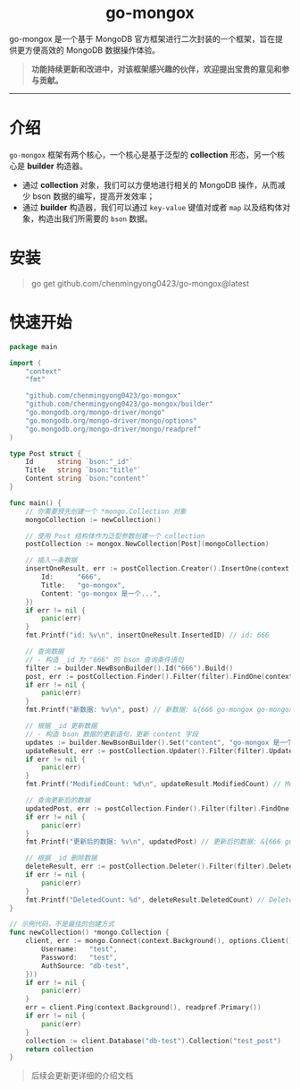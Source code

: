 <h1 align="center">
  go-mongox
</h1>

<p>go-mongox 是一个基于 MongoDB 官方框架进行二次封装的一个框架，旨在提供更方便高效的 MongoDB 数据操作体验。</p>


> **功能持续更新和改进中，对该框架感兴趣的伙伴，欢迎提出宝贵的意见和参与贡献。**

---

# 介绍
`go-mongox` 框架有两个核心，一个核心是基于泛型的 **collection** 形态，另一个核心是 **builder** 构造器。

- 通过 **collection** 对象，我们可以方便地进行相关的 MongoDB 操作，从而减少 bson 数据的编写，提高开发效率；
- 通过 **builder** 构造器，我们可以通过 `key-value` 键值对或者 `map` 以及结构体对象，构造出我们所需要的 `bson` 数据。

# 安装

> go get github.com/chenmingyong0423/go-mongox@latest

# 快速开始
```go
package main

import (
	"context"
	"fmt"

	"github.com/chenmingyong0423/go-mongox"
	"github.com/chenmingyong0423/go-mongox/builder"
	"go.mongodb.org/mongo-driver/mongo"
	"go.mongodb.org/mongo-driver/mongo/options"
	"go.mongodb.org/mongo-driver/mongo/readpref"
)

type Post struct {
	Id      string `bson:"_id"`
	Title   string `bson:"title"`
	Content string `bson:"content"`
}

func main() {
	// 你需要预先创建一个 *mongo.Collection 对象
	mongoCollection := newCollection()

	// 使用 Post 结构体作为泛型参数创建一个 collection
	postCollection := mongox.NewCollection[Post](mongoCollection)

	// 插入一条数据
	insertOneResult, err := postCollection.Creator().InsertOne(context.Background(), Post{
		Id:      "666",
		Title:   "go-mongox",
		Content: "go-mongox 是一个...",
	})
	if err != nil {
		panic(err)
	}
	fmt.Printf("id: %v\n", insertOneResult.InsertedID) // id: 666

	// 查询数据
	// - 构造 _id 为 "666" 的 bson 查询条件语句
	filter := builder.NewBsonBuilder().Id("666").Build()
	post, err := postCollection.Finder().Filter(filter).FindOne(context.Background())
	if err != nil {
		panic(err)
	}
	fmt.Printf("新数据: %v\n", post) // 新数据: &{666 go-mongox go-mongox 是一个...}

	// 根据 _id 更新数据
	// - 构造 bson 数据的更新语句，更新 content 字段
	updates := builder.NewBsonBuilder().Set("content", "go-mongox 是一个非常好用的框架").Build()
	updateResult, err := postCollection.Updater().Filter(filter).Updates(updates).UpdateOne(context.Background())
	if err != nil {
		panic(err)
	}
	fmt.Printf("ModifiedCount: %d\n", updateResult.ModifiedCount) // ModifiedCount: 1

	// 查询更新后的数据
	updatedPost, err := postCollection.Finder().Filter(filter).FindOne(context.Background())
	if err != nil {
		panic(err)
	}
	fmt.Printf("更新后的数据: %v\n", updatedPost) // 更新后的数据: &{666 go-mongox go-mongox 是一个非常好用的框架}

	// 根据 _id 删除数据
	deleteResult, err := postCollection.Deleter().Filter(filter).DeleteOne(context.Background())
	if err != nil {
		panic(err)
	}
	fmt.Printf("DeletedCount: %d", deleteResult.DeletedCount) // DeletedCount: 1
}

// 示例代码，不是最佳的创建方式
func newCollection() *mongo.Collection {
	client, err := mongo.Connect(context.Background(), options.Client().ApplyURI("mongodb://localhost:27017").SetAuth(options.Credential{
		Username:   "test",
		Password:   "test",
		AuthSource: "db-test",
	}))
	if err != nil {
		panic(err)
	}
	err = client.Ping(context.Background(), readpref.Primary())
	if err != nil {
		panic(err)
	}
	collection := client.Database("db-test").Collection("test_post")
	return collection
}

```

> 后续会更新更详细的介绍文档
